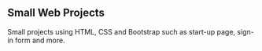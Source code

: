 ## Small Web Projects 
Small projects using HTML, CSS and Bootstrap such as start-up page, sign-in form and more. 
